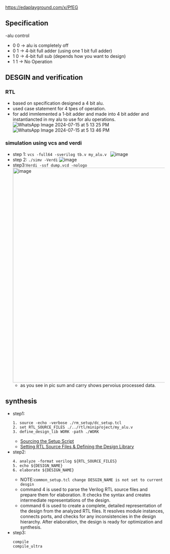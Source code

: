 https://edaplayground.com/x/PfEG
## Specification
-alu control
  - 0	0  ->	alu is completely off
  - 0	1  ->	4-bit full adder (using one 1 bit full adder)
  - 1	0  ->	4-bit full sub (depends how you want to design)
  - 1	1  ->	No Operation
## DESGIN and verification
### RTL
- based on specification designed a 4 bit alu.
- used case statement for 4 tpes of operation.
- for add immlemented a 1-bit adder and made into 4 bit adder and instantiancted in my alu to use for alu operations.
  ![WhatsApp Image 2024-07-15 at 5 13 25 PM](https://github.com/user-attachments/assets/6a38c55e-3187-4d1b-baac-d794ab8cebe9)
  ![WhatsApp Image 2024-07-15 at 5 13 46 PM](https://github.com/user-attachments/assets/a4c29e6c-da7f-4cfe-bb3a-e18fbc9df623)

### simulation using vcs and verdi
- step 1: ```vcs -full64 -sverilog tb.v my_alu.v ```
  ![image](https://github.com/user-attachments/assets/769d933e-7466-4bc9-88d4-7042f8a99370)
- step 2: ```./simv -Verdi```
  ![image](https://github.com/user-attachments/assets/42458a30-0e95-459a-85ba-7e85a7e09f2e)
- step3:```Verdi -ssf dump.vcd -nologo ```
  <img width="677" alt="image" src="https://github.com/user-attachments/assets/52961719-a9bc-4a0f-a503-6c148ea84ae0">
  - as you see in pic sum and carry shows pervoius processed data.


## synthesis
- step1:
  ```
  1. source -echo -verbose ./rm_setup/dc_setup.tcl
  2. set RTL_SOURCE_FILES ./../rtl/miniproject/my_alu.v
  3. define_design_lib WORK -path ./WORK
  ```
  - [Sourcing the Setup Script]()
  - [Setting RTL Source Files & Defining the Design Library]()
- step2:
  ```
  4. analyze -format verilog ${RTL_SOURCE_FILES}
  5. echo ${DESIGN_NAME}
  6. elaborate ${DESIGN_NAME}

  ```
  - NOTE:```common_setup.tcl change DESGIN_NAME is not set to current desgin ```
  - command 4 is used to parse the Verilog RTL source files and prepare them for elaboration. It checks the syntax and creates intermediate representations of the design.
  - command 6  is used to create a complete, detailed representation of the design from the analyzed RTL files. It resolves module instances, connects ports, and checks for any inconsistencies in the design hierarchy. After elaboration, the design is ready for optimization and synthesis.
- step3:
  ```
  compile
  compile_ultra


  ```





